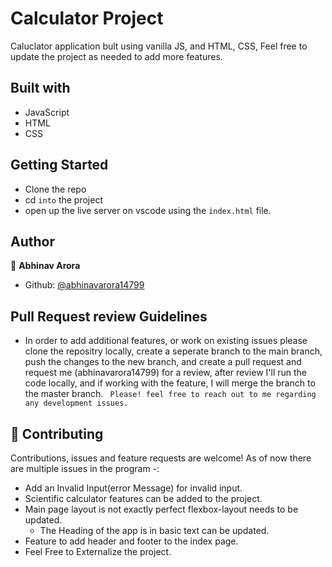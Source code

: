
# Calculator Project 

Caluclator application bult using vanilla JS, and HTML, CSS, Feel free to update the project as needed to add more features.
## Built with

- JavaScript
- HTML
- CSS

## Getting Started

- Clone the repo
- cd `into` the project
- open up the live server on vscode using the `index.html` file.

## Author

👤 **Abhinav Arora**

- Github: [@abhinavarora14799](https://github.com/abhinavarora14799)

## Pull Request review Guidelines

* In order to add additional features, or work on existing issues please clone the repositry locally, create a seperate branch to the main branch, push the changes to the new branch, and create a pull request and request me (abhinavarora14799) for a review, after review I'll run the code locally, and if working with the feature, I will merge the branch to the master branch. ` Please! feel free to reach out to me regarding any development issues.`

## 🤝 Contributing

Contributions, issues and feature requests are welcome!
As of now there are multiple issues in the program -: 
* Add an Invalid Input(error Message) for invalid input.
* Scientific calculator features can be added to the project. 
* Main page layout is not exactly perfect flexbox-layout needs to be updated.
  * The Heading of the app is in basic text can be updated.
* Feature to add header and footer to the index page.
* Feel Free to Externalize the project.
